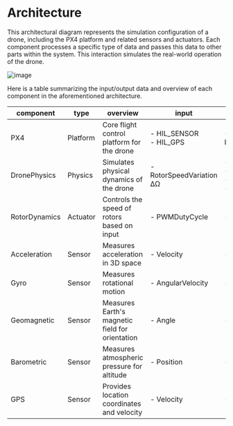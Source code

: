 # Architecture

This architectural diagram represents the simulation configuration of a drone, including the PX4 platform and related sensors and actuators. Each component processes a specific type of data and passes this data to other parts within the system. This interaction simulates the real-world operation of the drone.

![image](https://github.com/toppers/hakoniwa-px4sim/assets/164193/706f9782-b52d-43c3-9dd9-d6518ecf1744)

Here is a table summarizing the input/output data and overview of each component in the aforementioned architecture.

|component|type|overview|input|output|
|---|---|---|---|---|
|PX4|Platform|Core flight control platform for the drone| - HIL_SENSOR <br> - HIL_GPS | - HIL_ACTUATOR_CONTROLS|
|DronePhysics|Physics|Simulates physical dynamics of the drone| - RotorSpeedVariation ΔΩ | - Position<br>- Velocity<br>- Angle<br>- AngularVelocity<br>|
|RotorDynamics|Actuator|Controls the speed of rotors based on input| - PWMDutyCycle | - RotorSpeedVariation ΔΩ |
|Acceleration|Sensor|Measures acceleration in 3D space| - Velocity | - HIL_SENSOR/acc |
|Gyro|Sensor|Measures rotational motion| - AngularVelocity | - HIL_SENSOR/gyro |
|Geomagnetic|Sensor|Measures Earth's magnetic field for orientation| - Angle | - HIL_SENSOR/mag |
|Barometric|Sensor|Measures atmospheric pressure for altitude| - Position | - HIL_SENSOR/pressure |
|GPS|Sensor|Provides location coordinates and velocity| - Velocity | - HIL_GPS |
